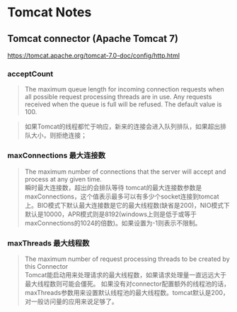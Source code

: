 # Tomcat Notes

## Tomcat connector (Apache Tomcat 7)
https://tomcat.apache.org/tomcat-7.0-doc/config/http.html

### acceptCount
> The maximum queue length for incoming connection requests when all possible request processing threads are in use. Any requests received when the queue is full will be refused. The default value is 100.

> 如果Tomcat的线程都忙于响应，新来的连接会进入队列排队，如果超出排队大小，则拒绝连接；

### maxConnections 最大连接数
> The maximum number of connections that the server will accept and process at any given time.  
> 瞬时最大连接数，超出的会排队等待
> tomcat的最大连接数参数是maxConnections，这个值表示最多可以有多少个socket连接到tomcat上。BIO模式下默认最大连接数是它的最大线程数(缺省是200)，NIO模式下默认是10000，APR模式则是8192(windows上则是低于或等于maxConnections的1024的倍数)。如果设置为-1则表示不限制。  

### maxThreads 最大线程数
> The maximum number of request processing threads to be created by this Connector  
> Tomcat能启动用来处理请求的最大线程数，如果请求处理量一直远远大于最大线程数则可能会僵死。
> 如果没有对connector配置额外的线程池的话，maxThreads参数用来设置默认线程池的最大线程数。tomcat默认是200，对一般访问量的应用来说足够了。
